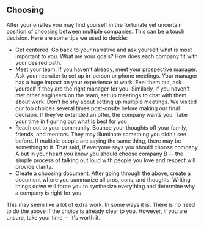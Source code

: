 ## Choosing
After your onsites you may find yourself in the fortunate yet uncertain position of choosing between multiple companies. This can be a touch decision. Here are some tips we used to decide:

* Get centered. Go back to your narrative and ask yourself what is most important to you. What are your goals? How does each company fit with your desired path.
* Meet your team. If you haven't already, meet your prospective manager. Ask your recruiter to set up in-person or phone meetings. Your manager has a huge impact on your experience at work. Feel them out, ask yourself if they are the right manager for you. Similarly, if you haven't met other engineers on the team, set up meetings to chat with them about work. Don't be shy about setting up multiple meetings. We visited our top choices several times post-onsite before making our final decision. If they've extended an offer, the company wants you. Take your time in figuring out what is best for you
* Reach out to your community. Bounce your thoughts off your family, friends, and mentors. They may illuminate something you didn't see before. If multiple people are saying the same thing, there may be something to it. That said, if everyone says you should choose company A but in your heart you know you should choose company B -- the simple process of talking out loud with people you love and respect will provide clarity.
* Create a choosing document. After going through the above, create a document where you summarize all pros, cons, and thoughts. Writing things down will force you to synthesize everything and determine why a company is right for you.

This may seem like a lot of extra work. In some ways it is. There is no need to do the above if the choice is already clear to you. However, if you are unsure, take your time -- it's worth it.


